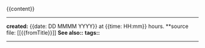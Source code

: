 {{content}}

---
**created:** {{date: DD MMMM YYYY}} at {{time: HH:mm}} hours.
**source file: [[{{fromTitle}}]]
**See also::** 
**tags::** 

---
